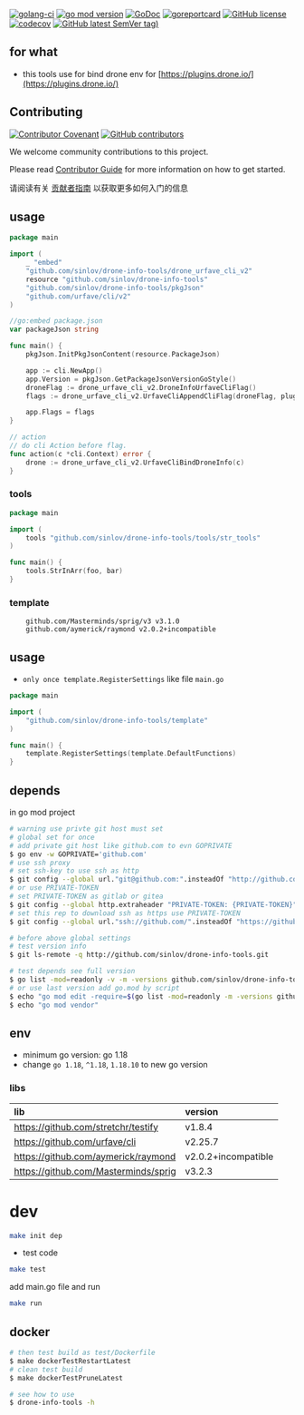 [![golang-ci](https://github.com/sinlov/drone-info-tools/actions/workflows/golang-ci.yml/badge.svg)](https://github.com/sinlov/drone-info-tools/actions/workflows/golang-ci.yml)
[![go mod version](https://img.shields.io/github/go-mod/go-version/sinlov/drone-info-tools?label=go.mod)](https://github.com/sinlov/drone-info-tools)
[![GoDoc](https://godoc.org/github.com/sinlov/drone-info-tools?status.png)](https://godoc.org/github.com/sinlov/drone-info-tools)
[![goreportcard](https://goreportcard.com/badge/github.com/sinlov/drone-info-tools)](https://goreportcard.com/report/github.com/sinlov/drone-info-tools)
[![GitHub license](https://img.shields.io/github/license/sinlov/drone-info-tools)](https://github.com/sinlov/drone-info-tools)
[![codecov](https://codecov.io/gh/sinlov/drone-info-tools/branch/main/graph/badge.svg)](https://codecov.io/gh/sinlov/drone-info-tools)
[![GitHub latest SemVer tag)](https://img.shields.io/github/v/tag/sinlov/drone-info-tools)](https://github.com/sinlov/drone-info-tools/tags)

## for what

- this tools use for bind drone env for [https://plugins.drone.io/](https://plugins.drone.io/)

## Contributing

[![Contributor Covenant](https://img.shields.io/badge/contributor%20covenant-v1.4-ff69b4.svg)](.github/CONTRIBUTING_DOC/CODE_OF_CONDUCT.md)
[![GitHub contributors](https://img.shields.io/github/contributors/sinlov/drone-info-tools)](https://github.com/sinlov/drone-info-tools/graphs/contributors)

We welcome community contributions to this project.

Please read [Contributor Guide](.github/CONTRIBUTING_DOC/CONTRIBUTING.md) for more information on how to get started.

请阅读有关 [贡献者指南](.github/CONTRIBUTING_DOC/zh-CN/CONTRIBUTING.md) 以获取更多如何入门的信息

## usage

```go
package main

import (
	_ "embed"
	"github.com/sinlov/drone-info-tools/drone_urfave_cli_v2"
	resource "github.com/sinlov/drone-info-tools"
	"github.com/sinlov/drone-info-tools/pkgJson"
	"github.com/urfave/cli/v2"
)

//go:embed package.json
var packageJson string

func main() {
	pkgJson.InitPkgJsonContent(resource.PackageJson)

	app := cli.NewApp()
	app.Version = pkgJson.GetPackageJsonVersionGoStyle()
	droneFlag := drone_urfave_cli_v2.DroneInfoUrfaveCliFlag()
	flags := drone_urfave_cli_v2.UrfaveCliAppendCliFlag(droneFlag, pluginFlag())

	app.Flags = flags
}

// action
// do cli Action before flag.
func action(c *cli.Context) error {
	drone := drone_urfave_cli_v2.UrfaveCliBindDroneInfo(c)
}
```

### tools

```go
package main

import (
	tools "github.com/sinlov/drone-info-tools/tools/str_tools"
)

func main() {
	tools.StrInArr(foo, bar)
}
```

### template

```
	github.com/Masterminds/sprig/v3 v3.1.0
	github.com/aymerick/raymond v2.0.2+incompatible
```

## usage

- `only once template.RegisterSettings` like file `main.go`

```go
package main

import (
	"github.com/sinlov/drone-info-tools/template"
)

func main() {
	template.RegisterSettings(template.DefaultFunctions)
}
```

## depends

in go mod project

```bash
# warning use privte git host must set
# global set for once
# add private git host like github.com to evn GOPRIVATE
$ go env -w GOPRIVATE='github.com'
# use ssh proxy
# set ssh-key to use ssh as http
$ git config --global url."git@github.com:".insteadOf "http://github.com/"
# or use PRIVATE-TOKEN
# set PRIVATE-TOKEN as gitlab or gitea
$ git config --global http.extraheader "PRIVATE-TOKEN: {PRIVATE-TOKEN}"
# set this rep to download ssh as https use PRIVATE-TOKEN
$ git config --global url."ssh://github.com/".insteadOf "https://github.com/"

# before above global settings
# test version info
$ git ls-remote -q http://github.com/sinlov/drone-info-tools.git

# test depends see full version
$ go list -mod=readonly -v -m -versions github.com/sinlov/drone-info-tools
# or use last version add go.mod by script
$ echo "go mod edit -require=$(go list -mod=readonly -m -versions github.com/sinlov/drone-info-tools | awk '{print $1 "@" $NF}')"
$ echo "go mod vendor"
```

## env

- minimum go version: go 1.18
- change `go 1.18`, `^1.18`, `1.18.10` to new go version

### libs

| lib                                  | version             |
|:-------------------------------------|:--------------------|
| https://github.com/stretchr/testify  | v1.8.4              |
| https://github.com/urfave/cli        | v2.25.7             |
| https://github.com/aymerick/raymond  | v2.0.2+incompatible |
| https://github.com/Masterminds/sprig | v3.2.3              |

# dev

```bash
make init dep
```

- test code

```bash
make test
```

add main.go file and run

```bash
make run
```

## docker

```bash
# then test build as test/Dockerfile
$ make dockerTestRestartLatest
# clean test build
$ make dockerTestPruneLatest

# see how to use
$ drone-info-tools -h
```
